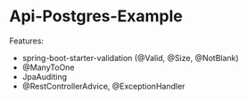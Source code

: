 # Api-Postgres-Example
Features:
- spring-boot-starter-validation (@Valid, @Size, @NotBlank)
- @ManyToOne
- JpaAuditing
- @RestControllerAdvice, @ExceptionHandler
